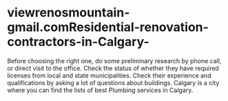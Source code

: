 # viewrenosmountain-gmail.comResidential-renovation-contractors-in-Calgary-
Before choosing the right one, do some preliminary research by phone call, or direct visit to the office. Check the status of whether they have required licenses from local and state municipalities. Check their experience and qualifications by asking a lot of questions about buildings. Calgary is a city where you can find the lists of best Plumbing services in Calgary.

